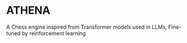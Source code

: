 # ATHENA

A Chess engine inspired from Transformer models used in LLMs, Fine-tuned by 
reinforcement learning